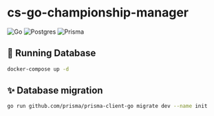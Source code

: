 # cs-go-championship-manager

![Go](https://img.shields.io/badge/Go-00ADD8?style=for-the-badge&logo=go&logoColor=white)
![Postgres](https://img.shields.io/badge/PostgreSQL-316192?style=for-the-badge&logo=postgresql&logoColor=white)
![Prisma](https://img.shields.io/badge/Prisma-3982CE?style=for-the-badge&logo=Prisma&logoColor=white)

## 🐘 Running Database
```bash
docker-compose up -d
```

## ✨ Database migration
```bash
go run github.com/prisma/prisma-client-go migrate dev --name init
```